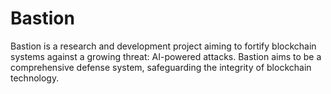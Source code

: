 # Bastion
Bastion is a research and development project aiming to fortify blockchain systems against a growing threat: AI-powered attacks. Bastion aims to be a comprehensive defense system, safeguarding the integrity of blockchain technology. 
